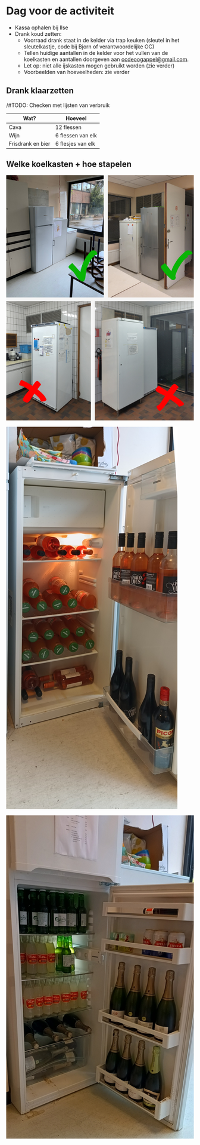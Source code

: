 # Dag voor de activiteit

* Kassa ophalen bij Ilse
* Drank koud zetten:
  * Voorraad drank staat in de kelder via trap keuken (sleutel in het sleutelkastje, code bij Bjorn of verantwoordelijke OC)
  * Tellen huidige aantallen in de kelder voor het vullen van de koelkasten en aantallen doorgeven aan [ocdeoogappel@gmail.com](ocdeoogappel@gmail.com).
  * Let op: niet alle ijskasten mogen gebruikt worden (zie verder)
  * Voorbeelden van hoeveelheden: zie verder

## Drank klaarzetten

/#TODO: Checken met lijsten van verbruik

| Wat?              | Hoeveel           |
| ----------------- | ----------------- |
| Cava              | 12 flessen        |
| Wijn              | 6 flessen van elk |
| Frisdrank en bier | 6 flesjes van elk |

## Welke koelkasten + hoe stapelen

![alt text](imgs/Ijskasten.png)

![Ijskast vullen](imgs/Ijskast_vullen_1.jpg)

![Ijskast vullen](imgs/Ijskast_vullen_2.jpg)
